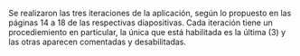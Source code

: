 Se realizaron las tres iteraciones de la aplicación, según lo propuesto en las páginas 14 a 18 de las respectivas diapositivas.
Cada iteración tiene un procediemiento en particular, la única que está habilitada es la última (3) y las otras aparecen
comentadas y desabilitadas.
